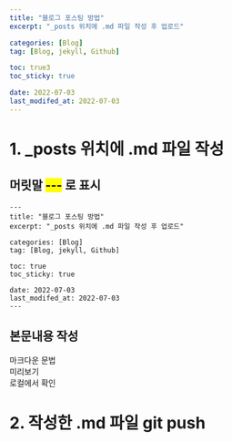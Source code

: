```yaml
---
title: "블로그 포스팅 방법"
excerpt: "_posts 위치에 .md 파일 작성 후 업로드"

categories: [Blog]
tag: [Blog, jekyll, Github]

toc: true3
toc_sticky: true

date: 2022-07-03
last_modifed_at: 2022-07-03
---
```



# 1. _posts 위치에 .md 파일 작성 
## 머릿말  <mark>---</mark> 로 표시


```
---
title: "블로그 포스팅 방법"
excerpt: "_posts 위치에 .md 파일 작성 후 업로드"

categories: [Blog]
tag: [Blog, jekyll, Github]

toc: true
toc_sticky: true

date: 2022-07-03
last_modifed_at: 2022-07-03
---
```


## 본문내용 작성    
마크다운 문법   
미리보기   
로컬에서 확인   

# 2. 작성한 .md 파일 git push